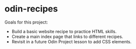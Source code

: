 # odin-recipes

Goals for this project:
- Build a basic website recipe to practice HTML skills.
- Create a main index page that links to different recipes.
- Revisit in a future Odin Project lesson to add CSS elements.